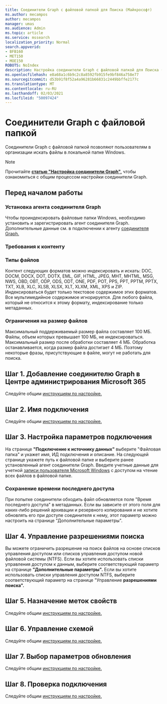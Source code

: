 ```yaml
---
title: Соединители Graph с файловой папкой для Поиска (Майкрософт)
ms.author: mecampos
author: mecampos
manager: umas
ms.audience: Admin
ms.topic: article
ms.service: mssearch
localization_priority: Normal
search.appverid:
- BFB160
- MET150
- MOE150
ROBOTS: NoIndex
description: Настройка соединители Graph с файловой папкой для Поиска (Майкрософт)
ms.openlocfilehash: e8a68a1c6b9c2c8a8592fb915fe9bf846a758e77
ms.sourcegitcommit: d53b91f8f52a4a96281b66831c2449bbffe2177c
ms.translationtype: MT
ms.contentlocale: ru-RU
ms.lasthandoff: 02/03/2021
ms.locfileid: "50097424"
---
```

<!---Previous ms.author: rusamai --->

# <a name="file-share-graph-connector"></a>Соединители Graph с файловой папкой

Соединители Graph с файловой папкой позволяют пользователям в организации искать файлы в локальной папке Windows.

> [!NOTE]
> Прочитайте [**статью "Настройка соединители Graph",**](configure-connector.md) чтобы ознакомиться с общим процессом настройки соединители Graph.

## <a name="before-you-get-started"></a>Перед началом работы

### <a name="install-the-graph-connector-agent"></a>Установка агента соединителя Graph

Чтобы проиндексировать файловые папки Windows, необходимо установить и зарегистрировать агент соединителя Graph. Дополнительные данные см. в подключении к агенту [соединителя Graph.](on-prem-agent.md)  

### <a name="content-requirements"></a>Требования к контенту

### <a name="file-types"></a>Типы файлов

Контент следующих форматов можно индексировать и искать: DOC, DOCM, DOCX, DOT, DOTX, EML, GIF, HTML, JPEG, MHT, MHTML, MSG, NWS, OBD, OBT, ODP, ODS, ODT, ONE, PDF, POT, PPS, PPT, PPTM, PPTX, TXT, XLB, XLC, XLSB, XLSX, XLT, XLXM, XML, XPS и ZIP. Индексироваться будет только текстовое содержимое этих форматов. Все мультимедийное содержимое игнорируется. Для любого файла, который не относится к этому формату, индексирование только метаданных.

### <a name="file-size-limits"></a>Ограничения на размер файлов

Максимальный поддерживаемый размер файла составляет 100 МБ. Файлы, объем которых превышает 100 МБ, не индексироваться. Максимальный размер после обработки составляет 4 МБ. Обработка останавливается, когда размер файла достигает 4 МБ. Поэтому некоторые фразы, присутствующие в файле, могут не работать для поиска.

## <a name="step-1-add-a-graph-connector-in-the-microsoft-365-admin-center"></a>Шаг 1. Добавление соединителю Graph в Центре администрирования Microsoft 365

Следуйте общим [инструкциям по настройке.](https://docs.microsoft.com/microsoftsearch/configure-connector)
<!---If the above phrase does not apply, delete it and insert specific details for your data source that are different from general setup instructions.-->

## <a name="step-2-name-the-connection"></a>Шаг 2. Имя подключения

Следуйте общим [инструкциям по настройке.](https://docs.microsoft.com/microsoftsearch/configure-connector)
<!---If the above phrase does not apply, delete it and insert specific details for your data source that are different from general setup instructions.-->

## <a name="step-3-configure-the-connection-settings"></a>Шаг 3. Настройка параметров подключения

На странице  **"Подключение к источнику данных"** выберите "Файловая папка" и укажет имя, ИД подключения и описание. На следующей странице укажете путь к файловой папке и выберите ранее установленный агент соединители Graph. Введите учетные данные для учетной [записи пользователя Microsoft Windows](https://microsoft.com/windows) с доступом на чтение всех файлов в файловой папке.

### <a name="preserve-last-access-time"></a>Сохранение времени последнего доступа

При попытке соединители обходить файл обновляется поле "Время последнего доступа" в метаданных. Если вы зависите от этого поля для каких-либо решений архивации и резервного копирования и не хотите  обновлять его при доступе соединителя к нему, этот параметр можно настроить на странице "Дополнительные параметры".

## <a name="step-4-manage-search-permissions"></a>Шаг 4. Управление разрешениями поиска

Вы можете ограничить разрешение на поиск файлов на основе списков управления доступом или списков управления доступом новой файловой системы (NTFS). Если вы хотите использовать списки управления доступом к данным, выберите соответствующий параметр на странице **"Дополнительные параметры".** Если вы хотите использовать списки управления доступом NTFS, выберите соответствующий параметр на странице "Управление **разрешениями поиска".**

## <a name="step-5-assign-property-labels"></a>Шаг 5. Назначение меток свойств

Следуйте общим [инструкциям по настройке.](https://docs.microsoft.com/microsoftsearch/configure-connector)
<!---If the above phrase does not apply, delete it and insert specific details for your data source that are different from general setup instructions.-->

## <a name="step-6-manage-schema"></a>Шаг 6. Управление схемой

Следуйте общим [инструкциям по настройке.](https://docs.microsoft.com/microsoftsearch/configure-connector)
<!---If the above phrase does not apply, delete it and insert specific details for your data source that are different from general setup instructions.-->

## <a name="step-7-choose-refresh-settings"></a>Шаг 7. Выбор параметров обновления

Следуйте общим [инструкциям по настройке.](https://docs.microsoft.com/microsoftsearch/configure-connector)
<!---If the above phrase does not apply, delete it and insert specific details for your data source that are different from general setup instructions.-->

## <a name="step-8-review-connection"></a>Шаг 8. Проверка подключения

Следуйте общим [инструкциям по настройке.](https://docs.microsoft.com/microsoftsearch/configure-connector)
<!---If the above phrase does not apply, delete it and insert specific details for your data source that are different from general setup 
instructions.-->

<!---## Troubleshooting-->
<!---Insert troubleshooting recommendations for this data source-->

<!---## Limitations-->
<!---Insert limitations for this data source-->
